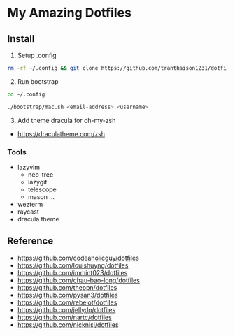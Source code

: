 # My Amazing Dotfiles

## Install

1. Setup .config

```bash
rm -rf ~/.config && git clone https://github.com/tranthaison1231/dotfiles ~/.config/
```

2. Run bootstrap

```bash
cd ~/.config

./bootstrap/mac.sh <email-address> <username>
```

3. Add theme dracula for oh-my-zsh

- https://draculatheme.com/zsh

### Tools

- lazyvim
  - neo-tree
  - lazygit
  - telescope
  - mason
    ...
- wezterm
- raycast
- dracula theme

## Reference

- https://github.com/codeaholicguy/dotfiles
- https://github.com/louishuyng/dotfiles
- https://github.com/immint023/dotfiles
- https://github.com/chau-bao-long/dotfiles
- https://github.com/theopn/dotfiles
- https://github.com/pysan3/dotfiles
- https://github.com/rebelot/dotfiles
- https://github.com/jellydn/dotfiles
- https://github.com/nartc/dotfiles
- https://github.com/nicknisi/dotfiles
